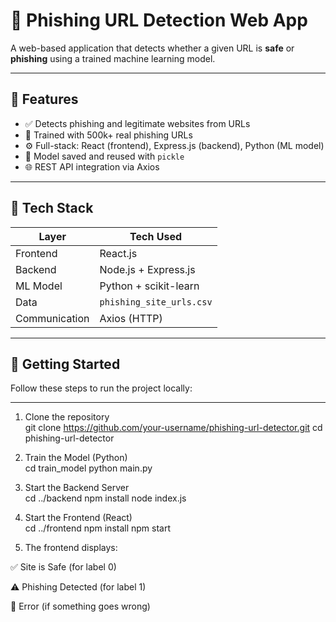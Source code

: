 # 🔐 Phishing URL Detection Web App

A web-based application that detects whether a given URL is **safe** or **phishing** using a trained machine learning model.

---

## 📌 Features

- ✅ Detects phishing and legitimate websites from URLs
- 🧠 Trained with 500k+ real phishing URLs
- ⚙️ Full-stack: React (frontend), Express.js (backend), Python (ML model)
- 💾 Model saved and reused with `pickle`
- 🌐 REST API integration via Axios

---

## 🧠 Tech Stack

| Layer       | Tech Used              |
|-------------|------------------------|
| Frontend    | React.js               |
| Backend     | Node.js + Express.js   |
| ML Model    | Python + scikit-learn  |
| Data        | `phishing_site_urls.csv` |
| Communication | Axios (HTTP)         |

---

## 🚀 Getting Started

Follow these steps to run the project locally:

---

1. Clone the repository<br>
git clone https://github.com/your-username/phishing-url-detector.git
cd phishing-url-detector

2. Train the Model (Python)<br>
cd train_model
python main.py

3. Start the Backend Server<br>
cd ../backend
npm install
node index.js

4. Start the Frontend (React)<br>
cd ../frontend
npm install
npm start

5. The frontend displays:<r>

✅ Site is Safe (for label 0)

⚠️ Phishing Detected (for label 1)

🛑 Error (if something goes wrong)








